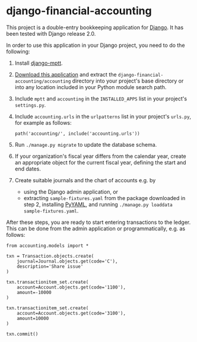 # django-financial-accounting

This project is a double-entry bookkeeping application for
[Django](https://www.djangoproject.com/). It has been tested with Django
release 2.0.

In order to use this application in your Django project, you need to do the
following:

1. Install [django-mptt](https://pypi.org/project/django-mptt/).

2. [Download this application](https://github.com/kunkku/django-financial-accounting/archive/master.zip)
   and extract the `django-financial-accounting/accounting` directory into your
   project's base directory or into any location included in your Python module
   search path.

3. Include `mptt` and `accounting` in the `INSTALLED_APPS` list in your
   project's `settings.py`.

4. Include `accounting.urls` in the `urlpatterns` list in your project's
   `urls.py`, for example as follows:

   `path('accounting/', include('accounting.urls'))`

5. Run `./manage.py migrate` to update the database schema.

6. If your organization's fiscal year differs from the calendar year, create an
   appropriate object for the current fiscal year, defining the start and end
   dates.

7. Create suitable journals and the chart of accounts e.g. by
    * using the Django admin application, or
    * extracting `sample-fixtures.yaml` from the package downloaded in step 2,
     installing [PyYAML](https://pypi.org/project/PyYAML/), and running
     `./manage.py loaddata sample-fixtures.yaml`.

After these steps, you are ready to start entering transactions to the ledger.
This can be done from the admin application or programmatically, e.g. as
follows:

    from accounting.models import *

    txn = Transaction.objects.create(
        journal=Journal.objects.get(code='C'),
        description='Share issue'
    )

    txn.transactionitem_set.create(
        account=Account.objects.get(code='1100'),
        amount=-10000
    )

    txn.transactionitem_set.create(
        account=Account.objects.get(code='3100'),
        amount=10000
    )

    txn.commit()
